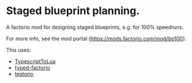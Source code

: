 # Staged blueprint planning.

A factorio mod for designing staged blueprints, e.g. for 100% speedruns.

For more info, see the mod portal (https://mods.factorio.com/mod/bp100).

This uses:

- [TypescriptToLua](https://github.com/TypeScriptToLua/TypeScriptToLua)
- [typed-factorio](https://github.com/GlassBricks/typed-factorio)
- [testorio](https://github.com/GlassBricks/Testorio)
